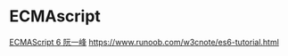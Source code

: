 # ECMAscript

[ECMAScript 6 阮一峰](http://es6.ruanyifeng.com/)
https://www.runoob.com/w3cnote/es6-tutorial.html
